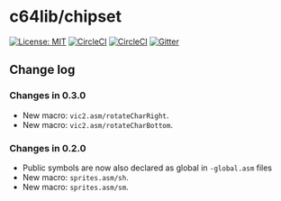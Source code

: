# c64lib/chipset
[![License: MIT](https://img.shields.io/badge/License-MIT-yellow.svg)](https://opensource.org/licenses/MIT)
[![CircleCI](https://circleci.com/gh/c64lib/chipset/tree/master.svg?style=shield)](https://circleci.com/gh/c64lib/chipset/tree/master)
[![CircleCI](https://circleci.com/gh/c64lib/chipset/tree/develop.svg?style=shield)](https://circleci.com/gh/c64lib/chipset/tree/develop)
[![Gitter](https://badges.gitter.im/c64lib/community.svg)](https://gitter.im/c64lib/community?utm_source=badge&utm_medium=badge&utm_campaign=pr-badge)

## Change log

### Changes in 0.3.0

* New macro: `vic2.asm/rotateCharRight`.
* New macro: `vic2.asm/rotateCharBottom`.

### Changes in 0.2.0

* Public symbols are now also declared as global in `-global.asm` files
* New macro: `sprites.asm/sh`.
* New macro: `sprites.asm/sm`.
